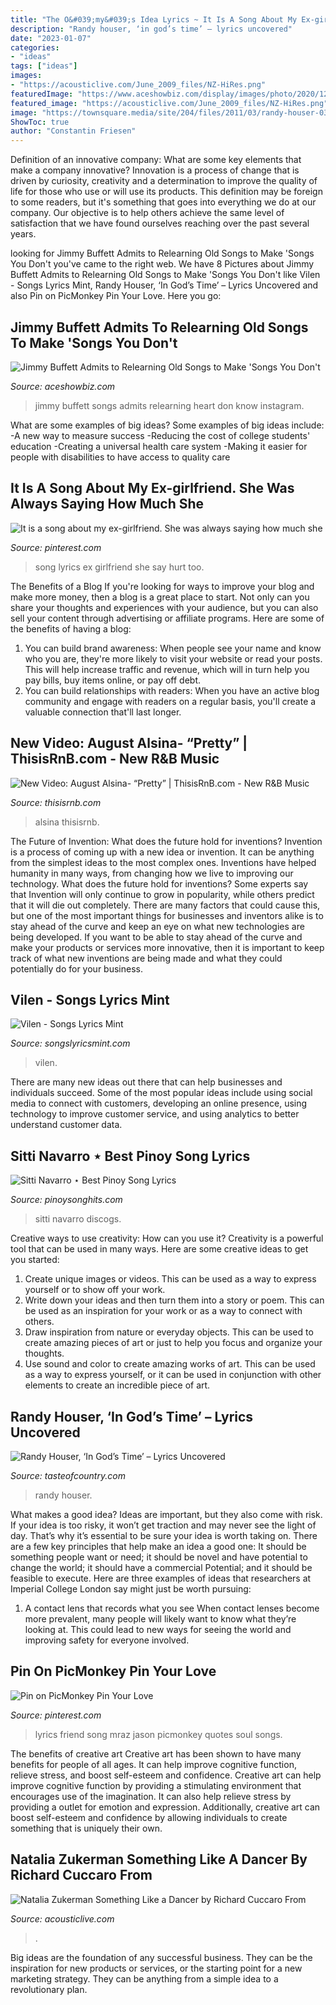 ```yaml
---
title: "The O&#039;my&#039;s Idea Lyrics ~ It Is A Song About My Ex-girlfriend. She Was Always Saying How Much She"
description: "Randy houser, ‘in god’s time’ – lyrics uncovered"
date: "2023-01-07"
categories:
- "ideas"
tags: ["ideas"]
images:
- "https://acousticlive.com/June_2009_files/NZ-HiRes.png"
featuredImage: "https://www.aceshowbiz.com/display/images/photo/2020/12/11/00163724.jpg"
featured_image: "https://acousticlive.com/June_2009_files/NZ-HiRes.png"
image: "https://townsquare.media/site/204/files/2011/03/randy-houser-031011b.jpg?w=1200&amp;h=0&amp;zc=1&amp;s=0&amp;a=t&amp;q=89"
ShowToc: true
author: "Constantin Friesen"
---
```



Definition of an innovative company: What are some key elements that make a company innovative?
Innovation is a process of change that is driven by curiosity, creativity and a determination to improve the quality of life for those who use or will use its products. This definition may be foreign to some readers, but it's something that goes into everything we do at our company. Our objective is to help others achieve the same level of satisfaction that we have found ourselves reaching over the past several years.

	

		
looking for Jimmy Buffett Admits to Relearning Old Songs to Make &#039;Songs You Don&#039;t you've came to the right web. We have 8 Pictures about Jimmy Buffett Admits to Relearning Old Songs to Make &#039;Songs You Don&#039;t like Vilen - Songs Lyrics Mint, Randy Houser, ‘In God’s Time’ – Lyrics Uncovered and also Pin on PicMonkey Pin Your Love. Here you go:
		
    
## Jimmy Buffett Admits To Relearning Old Songs To Make &#039;Songs You Don&#039;t

<img loading=lazy src="https://www.aceshowbiz.com/display/images/photo/2020/12/11/00163724.jpg" onerror="this.onerror=null;this.src='https://tse2.mm.bing.net/th?id=OIP._L5WRj_y7DraGk89zeI4vAHaEo&amp;pid=15.1';" alt="Jimmy Buffett Admits to Relearning Old Songs to Make &#039;Songs You Don&#039;t">

_Source: aceshowbiz.com_

>jimmy buffett songs admits relearning heart don know instagram. 

	

What are some examples of big ideas?
Some examples of big ideas include: 
-A new way to measure success 
-Reducing the cost of college students' education 
-Creating a universal health care system
-Making it easier for people with disabilities to have access to quality care

    
## It Is A Song About My Ex-girlfriend. She Was Always Saying How Much She

<img loading=lazy src="https://i.pinimg.com/736x/96/cf/06/96cf066cb5b239a5c897852eb35e5ca5--free-lyrics-confusion.jpg" onerror="this.onerror=null;this.src='https://tse3.mm.bing.net/th?id=OIP.VBwaavgM0w_sOMxEFgb0iQAAAA&amp;pid=15.1';" alt="It is a song about my ex-girlfriend. She was always saying how much she">

_Source: pinterest.com_

>song lyrics ex girlfriend she say hurt too. 

	

The Benefits of a Blog
If you're looking for ways to improve your blog and make more money, then a blog is a great place to start. Not only can you share your thoughts and experiences with your audience, but you can also sell your content through advertising or affiliate programs. Here are some of the benefits of having a blog: 
1) You can build brand awareness: When people see your name and know who you are, they're more likely to visit your website or read your posts. This will help increase traffic and revenue, which will in turn help you pay bills, buy items online, or pay off debt. 
2) You can build relationships with readers: When you have an active blog community and engage with readers on a regular basis, you'll create a valuable connection that'll last longer.

    
## New Video: August Alsina- “Pretty” | ThisisRnB.com - New R&amp;B Music

<img loading=lazy src="https://thisisrnb.com/wp-content/uploads/2021/03/August_Alsina-1024x570.jpg" onerror="this.onerror=null;this.src='https://tse2.mm.bing.net/th?id=OIP.ayzFoY1cJRisOpPHt4sV6QHaEH&amp;pid=15.1';" alt="New Video: August Alsina- “Pretty” | ThisisRnB.com - New R&amp;B Music">

_Source: thisisrnb.com_

>alsina thisisrnb. 

	

The Future of Invention: What does the future hold for inventions?
Invention is a process of coming up with a new idea or invention. It can be anything from the simplest ideas to the most complex ones. Inventions have helped humanity in many ways, from changing how we live to improving our technology. What does the future hold for inventions? Some experts say that Invention will only continue to grow in popularity, while others predict that it will die out completely. There are many factors that could cause this, but one of the most important things for businesses and inventors alike is to stay ahead of the curve and keep an eye on what new technologies are being developed. If you want to be able to stay ahead of the curve and make your products or services more innovative, then it is important to keep track of what new inventions are being made and what they could potentially do for your business.

    
## Vilen - Songs Lyrics Mint

<img loading=lazy src="https://songslyricsmint.com/wp-content/uploads/2020/03/Vilen-03.jpg" onerror="this.onerror=null;this.src='https://tse3.mm.bing.net/th?id=OIP.XlfKZakiiTVU0K4iukgQ1QHaFf&amp;pid=15.1';" alt="Vilen - Songs Lyrics Mint">

_Source: songslyricsmint.com_

>vilen. 

	

There are many new ideas out there that can help businesses and individuals succeed. Some of the most popular ideas include using social media to connect with customers, developing an online presence, using technology to improve customer service, and using analytics to better understand customer data.

    
## Sitti Navarro ⋆ Best Pinoy Song Lyrics

<img loading=lazy src="https://www.pinoysonghits.com/wp-content/uploads/2017/10/sitti-navarro-4.jpg" onerror="this.onerror=null;this.src='https://tse1.mm.bing.net/th?id=OIP.tf10ZMzrsZlA8qi05UUDuAD5D5&amp;pid=15.1';" alt="Sitti Navarro ⋆ Best Pinoy Song Lyrics">

_Source: pinoysonghits.com_

>sitti navarro discogs. 

	

Creative ways to use creativity: How can you use it?
Creativity is a powerful tool that can be used in many ways. Here are some creative ideas to get you started: 
1. Create unique images or videos. This can be used as a way to express yourself or to show off your work.
2. Write down your ideas and then turn them into a story or poem. This can be used as an inspiration for your work or as a way to connect with others.
3. Draw inspiration from nature or everyday objects. This can be used to create amazing pieces of art or just to help you focus and organize your thoughts.
4. Use sound and color to create amazing works of art. This can be used as a way to express yourself, or it can be used in conjunction with other elements to create an incredible piece of art.

    
## Randy Houser, ‘In God’s Time’ – Lyrics Uncovered

<img loading=lazy src="https://townsquare.media/site/204/files/2011/03/randy-houser-031011b.jpg?w=1200&amp;h=0&amp;zc=1&amp;s=0&amp;a=t&amp;q=89" onerror="this.onerror=null;this.src='https://tse3.mm.bing.net/th?id=OIP.GQWizti103Raag-JLpGEpwHaF7&amp;pid=15.1';" alt="Randy Houser, ‘In God’s Time’ – Lyrics Uncovered">

_Source: tasteofcountry.com_

>randy houser. 

	

What makes a good idea?
Ideas are important, but they also come with risk. If your idea is too risky, it won’t get traction and may never see the light of day. That’s why it’s essential to be sure your idea is worth taking on. There are a few key principles that help make an idea a good one: It should be something people want or need; it should be novel and have potential to change the world; it should have a commercial Potential; and it should be feasible to execute. Here are three examples of ideas that researchers at Imperial College London say might just be worth pursuing: 
1. A contact lens that records what you see When contact lenses become more prevalent, many people will likely want to know what they’re looking at. This could lead to new ways for seeing the world and improving safety for everyone involved.

    
## Pin On PicMonkey Pin Your Love

<img loading=lazy src="https://i.pinimg.com/736x/cb/36/31/cb363144ab7c0d74f624835c973477ca--jason-mraz-picmonkey.jpg" onerror="this.onerror=null;this.src='https://tse4.mm.bing.net/th?id=OIP.iqs2fKmQiFOZ3BZLPShx5AHaLH&amp;pid=15.1';" alt="Pin on PicMonkey Pin Your Love">

_Source: pinterest.com_

>lyrics friend song mraz jason picmonkey quotes soul songs. 

	

The benefits of creative art
Creative art has been shown to have many benefits for people of all ages. It can help improve cognitive function, relieve stress, and boost self-esteem and confidence.
Creative art can help improve cognitive function by providing a stimulating environment that encourages use of the imagination. It can also help relieve stress by providing a outlet for emotion and expression. Additionally, creative art can boost self-esteem and confidence by allowing individuals to create something that is uniquely their own.

    
## Natalia Zukerman Something Like A Dancer By Richard Cuccaro From

<img loading=lazy src="https://acousticlive.com/June_2009_files/NZ-HiRes.png" onerror="this.onerror=null;this.src='https://tse4.mm.bing.net/th?id=OIP.LY5tPZPfKGCuNjmP6mvKGwAAAA&amp;pid=15.1';" alt="Natalia Zukerman Something Like a Dancer by Richard Cuccaro From">

_Source: acousticlive.com_

>. 

	

Big ideas are the foundation of any successful business. They can be the inspiration for new products or services, or the starting point for a new marketing strategy. They can be anything from a simple idea to a revolutionary plan.

